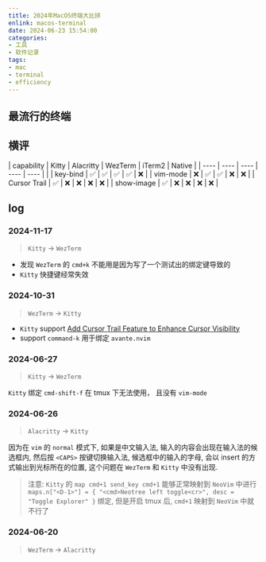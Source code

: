 ```yaml
---
title: 2024年MacOS终端大比拼
enlink: macos-terminal
date: 2024-06-23 15:54:00
categories:
- 工具
- 软件记录
tags:
- mac
- terminal
- efficiency
---
```


## 最流行的终端


## 横评

| capability   | Kitty | Alacritty | WezTerm | iTerm2 | Native |
| ----         | ----  | ----      | ----    | ----   |        |
| key-bind     | ✅    | ✅        | ✅      | ✅     | ❌     |
| vim-mode     | ❌    | ✅        | ✅      | ❌     | ❌     |
| Cursor Trail | ✅    | ❌        | ❌      | ❌     | ❌     |
| show-image   | ✅    | ❌        | ❌      | ❌     | ❌     |


## log

### 2024-11-17

> `Kitty` -> `WezTerm`

- 发现 `WezTerm` 的 `cmd+k` 不能用是因为写了一个测试出的绑定键导致的
- `Kitty` 快捷键经常失效

### 2024-10-31
> `WezTerm` -> `Kitty`

- `Kitty` support [Add Cursor Trail Feature to Enhance Cursor Visibility](https://github.com/kovidgoyal/kitty/pull/7970)
- support `command-k` 用于绑定 `avante.nvim`

### 2024-06-27

> `Kitty` -> `WezTerm`

`Kitty` 绑定 `cmd-shift-f` 在 tmux 下无法使用， 且没有 `vim-mode`


### 2024-06-26

> `Alacritty` -> `Kitty`

因为在 `vim` 的 `normal` 模式下, 如果是中文输入法, 输入的内容会出现在输入法的候选框内, 然后按 `<CAPS>` 按键切换输入法, 候选框中的输入的字母, 会以 insert 的方式输出到光标所在的位置, 这个问题在 `WezTerm` 和 `Kitty` 中没有出现.

> 注意: `Kitty` 的 `map cmd+1 send_key cmd+1` 能够正常映射到 `NeoVim` 中进行 `maps.n["<D-1>"] = { "<cmd>Neotree left toggle<cr>", desc = "Toggle Explorer" }` 绑定, 但是开启 tmux 后, `cmd+1` 映射到 `NeoVim` 中就不行了

### 2024-06-20

> `WezTerm` -> `Alacritty`


